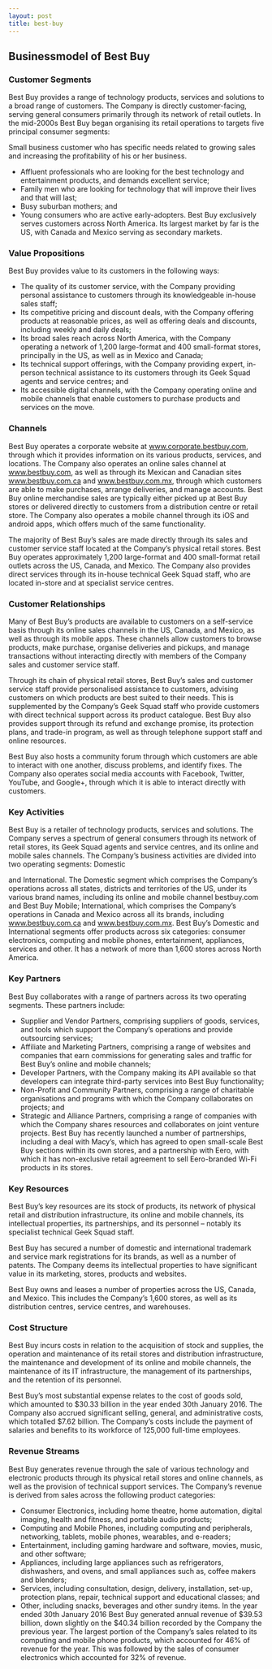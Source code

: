 ```yaml
---
layout: post
title: best-buy
---
```


Businessmodel of Best Buy
--------------------------

### Customer Segments

Best Buy provides a range of technology products, services and solutions to a broad range of customers. The Company is directly customer-facing, serving general consumers primarily through its network of retail outlets. In the mid-2000s Best Buy began organising its retail operations to targets five principal consumer segments:

Small business customer who has specific needs related to growing sales and increasing the profitability of his or her business.

 * Affluent professionals who are looking for the best technology and entertainment products, and demands excellent service;
* Family men who are looking for technology that will improve their lives and that will last;
* Busy suburban mothers; and
* Young consumers who are active early-adopters.
 Best Buy exclusively serves customers across North America. Its largest market by far is the US, with Canada and Mexico serving as secondary markets.

### Value Propositions

Best Buy provides value to its customers in the following ways:

 * The quality of its customer service, with the Company providing personal assistance to customers through its knowledgeable in-house sales staff;
* Its competitive pricing and discount deals, with the Company offering products at reasonable prices, as well as offering deals and discounts, including weekly and daily deals;
* Its broad sales reach across North America, with the Company operating a network of 1,200 large-format and 400 small-format stores, principally in the US, as well as in Mexico and Canada;
* Its technical support offerings, with the Company providing expert, in-person technical assistance to its customers through its Geek Squad agents and service centres; and
* Its accessible digital channels, with the Company operating online and mobile channels that enable customers to purchase products and services on the move.
 ### Channels

Best Buy operates a corporate website at www.corporate.bestbuy.com, through which it provides information on its various products, services, and locations. The Company also operates an online sales channel at www.bestbuy.com, as well as through its Mexican and Canadian sites www.bestbuy.com.ca and www.bestbuy.com.mx, through which customers are able to make purchases, arrange deliveries, and manage accounts. Best Buy online merchandise sales are typically either picked up at Best Buy stores or delivered directly to customers from a distribution centre or retail store. The Company also operates a mobile channel through its iOS and android apps, which offers much of the same functionality.

The majority of Best Buy’s sales are made directly through its sales and customer service staff located at the Company’s physical retail stores. Best Buy operates approximately 1,200 large-format and 400 small-format retail outlets across the US, Canada, and Mexico. The Company also provides direct services through its in-house technical Geek Squad staff, who are located in-store and at specialist service centres.

### Customer Relationships

Many of Best Buy’s products are available to customers on a self-service basis through its online sales channels in the US, Canada, and Mexico, as well as through its mobile apps. These channels allow customers to browse products, make purchase, organise deliveries and pickups, and manage transactions without interacting directly with members of the Company sales and customer service staff.

Through its chain of physical retail stores, Best Buy’s sales and customer service staff provide personalised assistance to customers, advising customers on which products are best suited to their needs. This is supplemented by the Company’s Geek Squad staff who provide customers with direct technical support across its product catalogue. Best Buy also provides support through its refund and exchange promise, its protection plans, and trade-in program, as well as through telephone support staff and online resources.

Best Buy also hosts a community forum through which customers are able to interact with one another, discuss problems, and identify fixes. The Company also operates social media accounts with Facebook, Twitter, YouTube, and Google+, through which it is able to interact directly with customers.

### Key Activities

Best Buy is a retailer of technology products, services and solutions. The Company serves a spectrum of general consumers through its network of retail stores, its Geek Squad agents and service centres, and its online and mobile sales channels. The Company’s business activities are divided into two operating segments: Domestic

and International. The Domestic segment which comprises the Company’s operations across all states, districts and territories of the US, under its various brand names, including its online and mobile channel bestbuy.com and Best Buy Mobile; International, which comprises the Company’s operations in Canada and Mexico across all its brands, including www.bestbuy.com.ca and www.bestbuy.com.mx. Best Buy’s Domestic and International segments offer products across six categories: consumer electronics, computing and mobile phones, entertainment, appliances, services and other. It has a network of more than 1,600 stores across North America.

### Key Partners

Best Buy collaborates with a range of partners across its two operating segments. These partners include:

 * Supplier and Vendor Partners, comprising suppliers of goods, services, and tools which support the Company’s operations and provide outsourcing services;
* Affiliate and Marketing Partners, comprising a range of websites and companies that earn commissions for generating sales and traffic for Best Buy’s online and mobile channels;
* Developer Partners, with the Company making its API available so that developers can integrate third-party services into Best Buy functionality;
* Non-Profit and Community Partners, comprising a range of charitable organisations and programs with which the Company collaborates on projects; and
* Strategic and Alliance Partners, comprising a range of companies with which the Company shares resources and collaborates on joint venture projects.
 Best Buy has recently launched a number of partnerships, including a deal with Macy’s, which has agreed to open small-scale Best Buy sections within its own stores, and a partnership with Eero, with which it has non-exclusive retail agreement to sell Eero-branded Wi-Fi products in its stores.

### Key Resources

Best Buy’s key resources are its stock of products, its network of physical retail and distribution infrastructure, its online and mobile channels, its intellectual properties, its partnerships, and its personnel – notably its specialist technical Geek Squad staff.

Best Buy has secured a number of domestic and international trademark and service mark registrations for its brands, as well as a number of patents. The Company deems its intellectual properties to have significant value in its marketing, stores, products and websites.

Best Buy owns and leases a number of properties across the US, Canada, and Mexico. This includes the Company’s 1,600 stores, as well as its distribution centres, service centres, and warehouses.

### Cost Structure

Best Buy incurs costs in relation to the acquisition of stock and supplies, the operation and maintenance of its retail stores and distribution infrastructure, the maintenance and development of its online and mobile channels, the maintenance of its IT infrastructure, the management of its partnerships, and the retention of its personnel.

Best Buy’s most substantial expense relates to the cost of goods sold, which amounted to $30.33 billion in the year ended 30th January 2016. The Company also accrued significant selling, general, and administrative costs, which totalled $7.62 billion. The Company’s costs include the payment of salaries and benefits to its workforce of 125,000 full-time employees.

### Revenue Streams

Best Buy generates revenue through the sale of various technology and electronic products through its physical retail stores and online channels, as well as the provision of technical support services. The Company’s revenue is derived from sales across the following product categories:

 * Consumer Electronics, including home theatre, home automation, digital imaging, health and fitness, and portable audio products;
* Computing and Mobile Phones, including computing and peripherals, networking, tablets, mobile phones, wearables, and e-readers;
* Entertainment, including gaming hardware and software, movies, music, and other software;
* Appliances, including large appliances such as refrigerators, dishwashers, and ovens, and small appliances such as, coffee makers and blenders;
* Services, including consultation, design, delivery, installation, set-up, protection plans, repair, technical support and educational classes; and
* Other, including snacks, beverages and other sundry items.
 In the year ended 30th January 2016 Best Buy generated annual revenue of $39.53 billion, down slightly on the $40.34 billion recorded by the Company the previous year. The largest portion of the Company’s sales related to its computing and mobile phone products, which accounted for 46% of revenue for the year. This was followed by the sales of consumer electronics which accounted for 32% of revenue.
